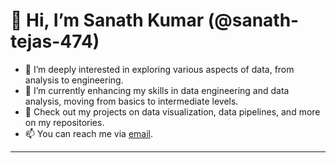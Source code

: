 # 👋 Hi, I’m Sanath Kumar (@sanath-tejas-474)

- 👀 I’m deeply interested in exploring various aspects of data, from analysis to engineering.
- 🌱 I’m currently enhancing my skills in data engineering and data analysis, moving from basics to intermediate levels.
- 💼 Check out my projects on data visualization, data pipelines, and more on my repositories.
- 📫 You can reach me via [email](mailto:sanathskanda6@gmail.com).

---


